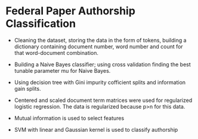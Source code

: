 # Federal Paper Authorship Classification

* Cleaning the dataset, storing the data in the form of tokens, building a dictionary containing document number, word number and count for that word-document combination.

* Building a Naive Bayes classifier; using cross validation finding the best tunable parameter mu for Naive Bayes.

* Using decision tree with Gini impurity cofficient splits and information gain splits.  

* Centered and scaled document term matrices were used for regularized logistic regression. The data is regularized because p>n for this data.

* Mutual information is used to select features

* SVM with linear and Gaussian kernel is used to classify authorship
